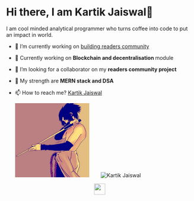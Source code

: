 

<h1 align="centre"> Hi there, I am Kartik Jaiswal👋</h1>

I am cool minded analytical programmer who turns coffee into code to put an impact in world.

- 🔭 I’m currently working on <a href="https://github.com/Adrenalinerush07/QNA" target="_blank">building readers community</a> 
- 🌱 Currently working on <strong> Blockchain and decentralisation </strong> module
- 👯 I’m looking for a collaborator on my <strong> readers community project </strong>
- 💬 My strength are <strong> MERN stack and DSA</strong>
- 📫 How to reach me? <a href="https://www.linkedin.com/in/kartik-jaiswal-76623a16b/" target="_blank"> Kartik Jaiswal </a>

  <a href=""><img src="https://github.com/Adrenalinerush07/Adrenalinerush07/blob/main/d8jjgkw-d4b8328a-47d7-4f81-a25f-6a42f2740ce0.jpg" height="200" width="200"></a>
  &nbsp;&nbsp;&nbsp;&nbsp;&nbsp;&nbsp;
  <img src="https://github-readme-stats.vercel.app/api?username=Adrenalinerush07&show_icons=true" alt="Kartik Jaiswal">

<p align="center">
  <a href="https://adrenalinerush07.github.io/resume/" target="_blank"> <img height="30" width="30" src="https://cdn.jsdelivr.net/npm/simple-icons@v4/icons/linkedin.svg" /> </a>
</p>
